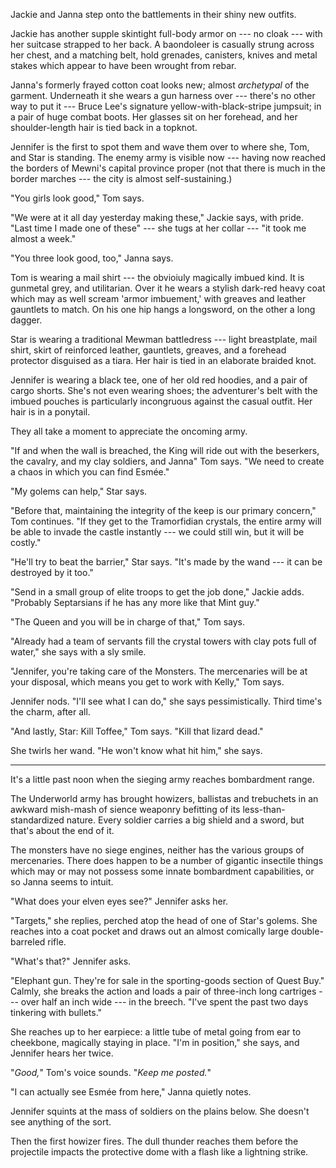 Jackie and Janna step onto the battlements in their shiny new outfits.

Jackie has another supple skintight full-body armor on --- no cloak --- with her
suitcase strapped to her back. A baondoleer is casually strung across her chest,
and a matching belt, hold grenades, canisters, knives and metal stakes which appear to
have been wrought from rebar.

Janna's formerly frayed cotton coat looks new; almost _archetypal_ of the garment.
Underneath it she wears a gun harness over --- there's no other way to put it ---
Bruce Lee's signature yellow-with-black-stripe jumpsuit; in a pair of huge combat boots.
Her glasses sit on her forehead, and her shoulder-length hair is tied back in a topknot.

Jennifer is the first to spot them and wave them over to where she, Tom, and Star is
standing. The enemy army is visible now --- having now reached the borders of Mewni's
capital province proper (not that there is much in the border marches --- the city is 
almost self-sustaining.)

"You girls look good," Tom says.

"We were at it all day yesterday making these," Jackie says, with pride. "Last time I
made one of these" --- she tugs at her collar --- "it took me almost a week."

"You three look good, too," Janna says.

Tom is wearing a mail shirt --- the obvioiuly magically imbued kind. It
is gunmetal grey, and utilitarian. Over it he wears a stylish dark-red heavy coat
which may as well scream 'armor imbuement,' with greaves and leather gauntlets
to match. On his one hip hangs a longsword, on the other a long dagger.

Star is wearing a traditional Mewman battledress --- light breastplate, mail shirt,
skirt of reinforced leather, gauntlets, greaves, and a forehead protector disguised
as a tiara. Her hair is tied in an elaborate braided knot.

Jennifer is wearing a black tee, one of her old red hoodies, and a pair of cargo
shorts. She's not even wearing shoes; the adventurer's belt with the imbued pouches is
particularly incongruous against the casual outfit. Her hair is in a ponytail.

They all take a moment to appreciate the oncoming army.

"If and when the wall is breached, the King will ride out with the beserkers, the
cavalry, and my clay soldiers, and Janna" Tom says. "We need to create a chaos in which
you can find Esmée."

"My golems can help," Star says.

"Before that, maintaining the integrity of the keep is our primary concern," Tom continues.
"If they get to the Tramorfidian crystals, the entire army will be able to invade the
castle instantly --- we could still win, but it will be costly."

"He'll try to beat the barrier," Star says. "It's made by the wand --- it can be
destroyed by it too."

"Send in a small group of elite troops to get the job done," Jackie adds. "Probably
Septarsians if he has any more like that Mint guy."

"The Queen and you will be in charge of that," Tom says.

"Already had a team of servants fill the crystal towers with clay pots full of water,"
she says with a sly smile.

"Jennifer, you're taking care of the Monsters. The mercenaries will be at your disposal,
which means you get to work with Kelly," Tom says.

Jennifer nods. "I'll see what I can do," she says pessimistically. Third time's the charm,
after all.

"And lastly, Star: Kill Toffee," Tom says. "Kill that lizard dead."

She twirls her wand. "He won't know what hit him," she says.

----

It's a little past noon when the sieging army reaches bombardment range.

The Underworld army has brought howizers, ballistas and trebuchets in an awkward mish-mash
of sience weaponry befitting of its less-than-standardized nature. Every soldier carries a big
shield and a sword, but that's about the end of it.

The monsters have no siege engines, neither has the various groups of mercenaries. There does
happen to be a number of gigantic insectile things which may or may not possess some innate
bombardment capabilities, or so Janna seems to intuit.

"What does your elven eyes see?" Jennifer asks her.

"Targets," she replies, perched atop the head of one of Star's golems.
She reaches into a coat pocket and draws out an almost comically large double-barreled rifle.

"What's that?" Jennifer asks.

"Elephant gun. They're for sale in the sporting-goods section of Quest Buy."
Calmly, she breaks the action and loads a pair of three-inch long cartriges --- over half an
inch wide --- in the breech. "I've spent the past two days tinkering with bullets."

She reaches up to her earpiece: a little tube of metal going from ear to cheekbone, magically
staying in place. "I'm in position," she says, and Jennifer hears her twice.

"_Good,_" Tom's voice sounds. "_Keep me posted._"

"I can actually see Esmée from here," Janna quietly notes.

Jennifer squints at the mass of soldiers on the plains below. She doesn't see anything of the
sort.

Then the first howizer fires. The dull thunder reaches them before the projectile impacts the protective
dome with a flash like a lightning strike.
